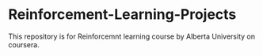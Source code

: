 # Reinforcement-Learning-Projects
This repository is for Reinforcemnt learning course by Alberta University on coursera.
